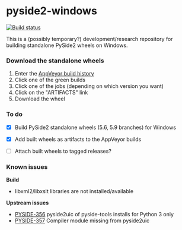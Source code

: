# pyside2-windows

[![Build status](https://ci.appveyor.com/api/projects/status/fhgrc83ql9w09kei/branch/master?svg=true)](https://ci.appveyor.com/project/fredrikaverpil/pyside2-windows/branch/master)

This is a (possibly temporary?) development/research repository for building standalone PySide2 wheels on Windows.


### Download the standalone wheels

1. Enter the [AppVeyor build history](https://ci.appveyor.com/project/fredrikaverpil/pyside2-windows/history)
1. Click one of the green builds
1. Click one of the jobs (depending on which version you want)
1. Click on the "ARTIFACTS" link
1. Download the wheel



### To do

- [x] Build PySide2 standalone wheels (5.6, 5.9 branches) for Windows
- [x] Add built wheels as artifacts to the AppVeyor builds
- [ ] Attach built wheels to tagged releases?


### Known issues

**Build**
- libxml2/libxslt libraries are not installed/available

**Upstream issues**
- [PYSIDE-356](https://bugreports.qt.io/browse/PYSIDE-356) pyside2uic of pyside-tools installs for Python 3 only
- [PYSIDE-357](https://bugreports.qt.io/browse/PYSIDE-357) Compiler module missing from pyside2uic

